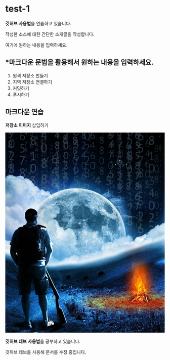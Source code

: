 # test-1
**깃허브 사용법**을 연습하고 있습니다.

작성한 소스에 대한 간단한 소개글을 작성합니다.

여기에 원하는 내용을 입력하세요.

*마크다운 문법을 활용해서 원하는 내용을 입력하세요.
---

1. 원격 저장소 만들기
2. 지역 저장소 연결하기
3. 커밋하기
4. 푸시하기


## 마크다운 연습

**저장소 이미지** 삽입하기

![프로필 이미지](./dream-5092394_1280.jpg)

**깃허브 데브 사용법**을 공부하고 있습니다.

깃허브 데브를 사용해 문서를 수정 중입니다.
